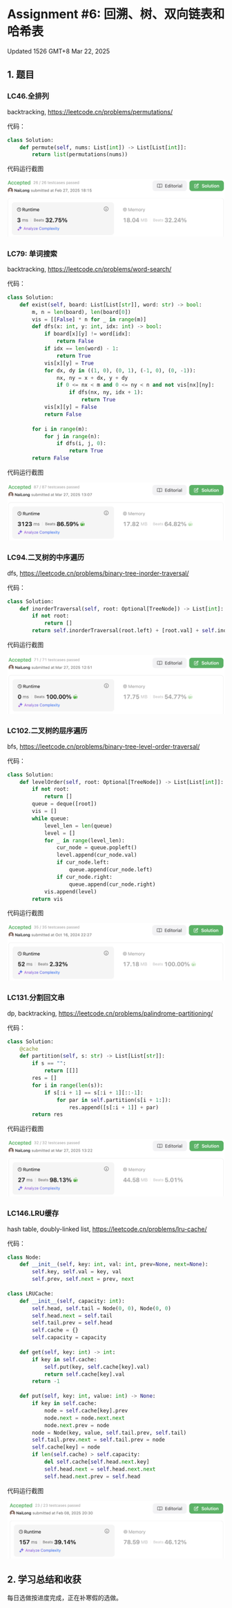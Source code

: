 # Assignment #6: 回溯、树、双向链表和哈希表

Updated 1526 GMT+8 Mar 22, 2025



## 1. 题目

### LC46.全排列

backtracking, https://leetcode.cn/problems/permutations/

代码：

```python
class Solution:
    def permute(self, nums: List[int]) -> List[List[int]]:
        return list(permutations(nums))
```



代码运行截图

![](https://raw.githubusercontent.com/AlbertJ-314/img/main/202503271248142.png)



### LC79: 单词搜索

backtracking, https://leetcode.cn/problems/word-search/

代码：

```python
class Solution:
    def exist(self, board: List[List[str]], word: str) -> bool:
        m, n = len(board), len(board[0])
        vis = [[False] * n for _ in range(m)]
        def dfs(x: int, y: int, idx: int) -> bool:
            if board[x][y] != word[idx]:
                return False
            if idx == len(word) - 1:
                return True
            vis[x][y] = True
            for dx, dy in ((1, 0), (0, 1), (-1, 0), (0, -1)):
                nx, ny = x + dx, y + dy
                if 0 <= nx < m and 0 <= ny < n and not vis[nx][ny]:
                    if dfs(nx, ny, idx + 1):
                        return True
            vis[x][y] = False
            return False

        for i in range(m):
            for j in range(n):
                if dfs(i, j, 0):
                    return True
        return False
```



代码运行截图

![](https://raw.githubusercontent.com/AlbertJ-314/img/main/202503271308754.png)



### LC94.二叉树的中序遍历

dfs, https://leetcode.cn/problems/binary-tree-inorder-traversal/

代码：

```python
class Solution:
    def inorderTraversal(self, root: Optional[TreeNode]) -> List[int]:
        if not root:
            return []
        return self.inorderTraversal(root.left) + [root.val] + self.inorderTraversal(root.right)
```



代码运行截图

![](https://raw.githubusercontent.com/AlbertJ-314/img/main/202503271252079.png)



### LC102.二叉树的层序遍历

bfs, https://leetcode.cn/problems/binary-tree-level-order-traversal/

代码：

```python
class Solution:
    def levelOrder(self, root: Optional[TreeNode]) -> List[List[int]]:
        if not root:
            return []
        queue = deque([root])
        vis = []
        while queue:
            level_len = len(queue)
            level = []
            for _ in range(level_len):
                cur_node = queue.popleft()
                level.append(cur_node.val)
                if cur_node.left:
                    queue.append(cur_node.left)
                if cur_node.right:
                    queue.append(cur_node.right)
            vis.append(level)
        return vis
```



代码运行截图

![](https://raw.githubusercontent.com/AlbertJ-314/img/main/202503271253637.png)



### LC131.分割回文串

dp, backtracking, https://leetcode.cn/problems/palindrome-partitioning/

代码：

```python
class Solution:
    @cache
    def partition(self, s: str) -> List[List[str]]:
        if s == "":
            return [[]]
        res = []
        for i in range(len(s)):
            if s[:i + 1] == s[:i + 1][::-1]:
                for par in self.partition(s[i + 1:]):
                    res.append([s[:i + 1]] + par)
        return res
```



代码运行截图

![](https://raw.githubusercontent.com/AlbertJ-314/img/main/202503271323146.png)



### LC146.LRU缓存

hash table, doubly-linked list, https://leetcode.cn/problems/lru-cache/

代码：

```python
class Node:
    def __init__(self, key: int, val: int, prev=None, next=None):
        self.key, self.val = key, val
        self.prev, self.next = prev, next

class LRUCache:
    def __init__(self, capacity: int):
        self.head, self.tail = Node(0, 0), Node(0, 0)
        self.head.next = self.tail
        self.tail.prev = self.head
        self.cache = {}
        self.capacity = capacity

    def get(self, key: int) -> int:
        if key in self.cache:
            self.put(key, self.cache[key].val)
            return self.cache[key].val
        return -1

    def put(self, key: int, value: int) -> None:
        if key in self.cache:
            node = self.cache[key].prev
            node.next = node.next.next
            node.next.prev = node
        node = Node(key, value, self.tail.prev, self.tail)
        self.tail.prev.next = self.tail.prev = node
        self.cache[key] = node
        if len(self.cache) > self.capacity:
            del self.cache[self.head.next.key]
            self.head.next = self.head.next.next
            self.head.next.prev = self.head
```



代码运行截图

![](https://raw.githubusercontent.com/AlbertJ-314/img/main/202503271255651.png)



## 2. 学习总结和收获

每日选做按进度完成，正在补寒假的选做。
